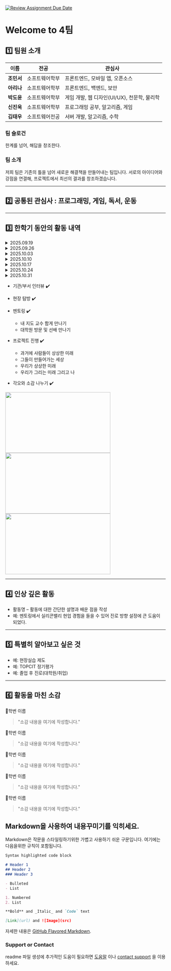 [![Review Assignment Due Date](https://classroom.github.com/assets/deadline-readme-button-22041afd0340ce965d47ae6ef1cefeee28c7c493a6346c4f15d667ab976d596c.svg)](https://classroom.github.com/a/meKNgBF9)
# Welcome to 4팀

## 1️⃣ 팀원 소개

| **이름** | **전공** | **관심사** |
| --- | --- | --- |
| **조민서** | 소프트웨어학부 | 프론트엔드, 모바일 앱, 오픈소스 |
| **아리나** | 소프트웨어학부 | 프론트엔드, 백엔드, 보안 |
| **박도윤** | 소프트웨어학부 | 게임 개발, 웹 디자인(UI/UX), 천문학, 물리학 |
| **신진욱** | 소프트웨어학부 | 프로그래밍 공부, 알고리즘, 게임 |
| **김태우** | 소프트웨어전공 | 서버 개발, 알고리즘, 수학 |

### 팀 슬로건

한계를 넘어, 해답을 창조한다.

### 팀 소개

저희 팀은 기존의 틀을 넘어 새로운 해결책을 만들어내는 팀입니다. 서로의 아이디어와 강점을 연결해, 프로젝트에서 최선의 결과를 창조하겠습니다.

***

## 2️⃣ 공통된 관심사 : 프로그래밍, 게임, 독서, 운동 

***

## 3️⃣ 한학기 동안의 활동 내역 

<details>
  <summary> 2025.09.19 </summary>
  Team Mission 1 : 1965년에 그려진 내용을 보면서 현재 가능한 부분이 무엇인지 살펴보고 논의하기
  
  🔗 https://www.notion.so/2000-273a9b46d00c80589e7df3c33854b052

  현재 실현된 기술:

  ## 태양광 기술 (BIPV - Building Integrated Photovoltaics)

  **현재 상태**: 완전 상용화, 급속 성장 중

  - **핵심 기술**:
      - 페로브스카이트-실리콘 탠덤 셀 (효율 31% 돌파)
      - 투명 태양전지 (가시광 투과율 70% 이상)
      - 플렉시블 유기태양전지 (곡면 적용 가능)
  - **시장 현황**: 2025년 글로벌 BIPV 시장 183억 달러, 연평균 성장률 15.2%
  - **주요 업체**: 테슬라 Solar Roof Tiles, 한화큐셀 Q.PEAK DUO-G10+, LG전자 NeON H
  - **기술 발전**: 마이크로인버터 통합으로 모듈별 최적화 실현
 
  ## 전파신문 (디지털 뉴스 소비)

  **현재 상태**: 완전 상용화, 종이신문 대체

  - **핵심 기술**:
      - 모바일 최적화 웹사이트: 반응형 디자인, AMP(가속 모바일 페이지)
      - AI 기반 개인화: 관심사별 맞춤 뉴스 큐레이션
  - **시장 현황**:
      - 2025년 한국 디지털 뉴스 이용률 95% 돌파
      - 종이신문 발행부수: 2000년 대비 70% 감소
      - 모바일 뉴스 소비: 전체 디지털 뉴스 소비의 80%
  - **주요 플랫폼**:
      - 네이버 뉴스: 일일 활성 사용자 4,500만명
      - 다음 뉴스: 실시간 검색어 연동 뉴스 서비스
      - 카카오톡 뉴스탭: 메신저 내 뉴스 소비
  - **글로벌 트렌드**:
      - 구글 뉴스: AI 알고리즘 기반 개인화
      - 애플 뉴스+: 프리미엄 구독 서비스
      - 틱톡, 인스타그램: 숏폼 뉴스 콘텐츠 급성장

  ## 전기자동차 (EV)

  **현재 상태**: 대중화 단계

  - **핵심 기술**:
      - LFP(리튬-인산철) 배터리: 안전성↑, 가격 30% 절감
      - 4680 원통형 셀: 에너지밀도 5배 향상 (테슬라)
      - 800V 아키텍처: 18분 10→80% 초고속 충전
  - **시장 점유율**: 2025년 글로벌 15.3%, 중국 35%, 노르웨이 90%
  - **충전 인프라**:
      - 테슬라 슈퍼차저: 전 세계 5만+ 스테이션
      - 현대차 E-pit: 350kW 초고속 충전
      - CCS2 표준화로 호환성 확대
  - **배터리 기술**: 2030년 고체전지 상용화 예정 (1000km 주행거리)

  ## 로봇청소기

  **현재 상태**: 완전 상용화, 스마트홈 핵심 기기

  - **핵심 기술**:
      - LiDAR SLAM + 비전 SLAM 융합 (정확도 95% 이상)
      - 3D ToF 센서로 장애물 3차원 인식
      - AI 딥러닝으로 바닥 재질별 청소 최적화
  - **시장 선도**:
      - iRobot Roomba j7+: 반려동물 배설물 회피 AI
      - 샤오미 로보락 S8 Pro Ultra: 자동 걸레 세척
      - 에코백스 X1 OMNI: 음성인식 + 영상통화 기능
  - **고급 기능**: 자동 먼지통 비움(60일), 온수 걸레 세척, 건조 기능
 
  ## 원격 의료 (텔레헬스)

  **현재 상태**: 급속 확산, 의료 패러다임 변화

  - **핵심 기술**:
      - WebRTC 기반 고화질 영상진료
      - 5G 네트워크로 실시간 바이탈 데이터 전송
      - AI 진단 보조 시스템 (IBM Watson Health)
  - **규제 변화**:
      - 한국: 2022년 비대면 진료 한시적 허용 → 2024년 본격 법제화 논의
      - 미국: 팬데믹 이후 Medicare 원격진료 영구 승인
  - **주요 플랫폼**:
      - Teladoc Health: 연간 2,400만 상담, 175개국 서비스
      - 닥터나우: 국내 1위, 24시간 응급상담
      - 굿닥: 병원 예약 + 비대면 진료 통합
  - **웨어러블 연동**: Apple Watch, 갤럭시 워치로 심전도, 혈중산소 실시간 모니터링
 
  ## 온라인 교육 (에듀테크)

  **현재 상태**: 완전 상용화, 전통 교육 대체

  - **핵심 기술**:
      - 적응형 학습 AI: 개인별 학습 패턴 분석하여 맞춤 커리큘럼
      - VR/AR 몰입형 콘텐츠: Meta Quest를 활용한 가상 해부학 실습
      - 실시간 협업 도구: Zoom Whiteboard, 구글 잼보드
  - **시장 규모**: 2025년 글로벌 에듀테크 시장 4,040억 달러 (2020년 대비 3배 성장)
  - **대표 기업**:
      - Coursera: 1억+ 학습자, 스탠퍼드·예일 등 명문대 강의
      - Khan Academy: 무료 교육, 연간 1.2억 학습자
      - 국내: 대교 눈높이, 웅진씽크빅 스마트올, 천재교육 밀크티
  - **AI 튜터**: ChatGPT 기반 개인 맞춤형 학습 도우미 상용화
 
  ## 스마트 키친 (IoT Kitchen)

  **현재 상태**: 상용화 진행 중, 프리미엄 주방 표준

  - **핵심 기술**:
      - 컴퓨터 비전: 냉장고 내부 식재료 자동 인식
      - 음성인식 AI: 아마존 알렉사, 구글 어시스턴트 통합
      - IoT 센서 네트워크: 온도, 습도, 가스 누출 실시간 감지
  - **스마트 가전**:
      - 삼성 패밀리허브: 32인치 터치스크린, 내부 카메라로 식재료 관리
      - LG ThinQ: 음성으로 오븐 예열, 세탁기 원격 제어
      - 아마존 에코 쇼: 레시피 검색하며 타이머 설정
  - **AI 기능**:
      - 식재료 기반 레시피 자동 추천
      - 유통기한 알림 및 온라인 주문 연동
      - 영양 성분 분석 및 칼로리 계산

  ##

  ### **움직이는 도로의 상용화 현황**

  '움직이는 도로' 그림은 현재 **스마트 도로 기술**과 **자율주행 모빌리티**로 실현되고 있습니다. 그림처럼 도로 자체가 물리적으로 움직이는 기술은 아니지만, 정보통신기술(ICT)을 활용해 교통 흐름을 제어하고 최적화하는     방식으로 발전했습니다.

  - **스마트 교통 시스템:** 도로에 설치된 센서와 CCTV가 실시간으로 교통량을 감지하여 신호등을 자동으로 제어하고, 돌발 상황을 감지해 운전자에게 경고합니다. 이 시스템은 교통 체증을 줄이고 안전을 높이는 데 기여합니다.
  - **V2X(Vehicle-to-Everything) 통신:** 자동차와 도로 인프라, 다른 자동차가 서로 정보를 주고받는 기술입니다. 차량은 전방의 신호등 정보, 도로 공사 정보, 사고 발생 위치 등을 미리 파악하여 최적의 경로를 선택하고 안전    하게 주행할 수 있습니다.
  - **자율주행 셔틀:** 그림처럼 탑승자가 서 있어도 목적지까지 안전하게 이동시켜 주는 **자율주행 셔틀**이 이미 상용화되어 특정 구역(공항, 관광지, 공원 등)에서 운행되고 있습니다. 이 셔틀은 정해진 경로를 스스로 움직이    며 효율적인 이동을 돕습니다.

  결론적으로, '움직이는 도로'는 단순히 물리적인 움직임을 넘어, **데이터와 통신 기술**을 통해 도로를 더욱 똑똑하고 효율적으로 만드는 방향으로 상용화되었습니다.

  ##

  ### **소형 TV의 상용화 현황**

  ## 개인용 디스플레이 (모바일 혁명)

  **현재 상태**: 완전 상용화, 메인 스크린으로 자리매김

  - **핵심 기술**:
      - LTPO OLED: 1-120Hz 가변 주사율로 배터리 효율 30% 향상
      - HDR10+ 지원: 영화관 수준 화질
      - 폴더블 디스플레이: 갤럭시 Z 폴드, 화웨이 메이트 X
  - **콘텐츠 생태계**:
      - 넷플릭스
      - 유튜브
      - 디즈니+
  - **기술 발전**:
      - 차세대: 롤러블 디스플레이 (LG 롤러블폰 시제품)
      - MicroLED: 무한 명암비, 번인 없는 차세대 기술
   
  ## 민간 우주여행

  '로켓을 타고 달나라로 수학여행을 가는' 그림은 현재 **민간 우주 관광**이라는 개념으로 실현되고 있습니다. 과거에는 정부 기관만이 우주 탐사를 주도했지만, 이제는 민간 기업이 우주여행 시장을 개척하고 있습니다.

  **현재 상태**: 초기 상용화, 극부유층 대상

  - **핵심 기술**:
      - 재사용 로켓: SpaceX 팰컨9 100회 이상 재사용 성공
      - 준궤도 비행체: 100km 고도 무중력 체험
  - **서비스 현황**:
      - **준궤도 여행**:
          - 버진 갤럭틱: 45만 달러, 90분간 무중력 체험
          - 블루 오리진: 뉴 셰퍼드, 11분간 우주 경험
      - **궤도 여행**:
          - SpaceX 크루 드래곤: ISS 8일 체험 (5,500만 달러)
          - 액시엄 스페이스: 민간 우주정거장 2025년 발사 예정
  - **향후 계획**:
      - SpaceX: 2026년 달 궤도 여행 (dearMoon 프로젝트)
      - 블루 오리진: 2025년 궤도 우주정거장 오벌 리프
      - 중국 스페이스파이어니어: 2027년 우주호텔 운영 목표

  ##

  ### 실현 정도 종합 평가

  - **완전 실현 (90% 이상)**: 태양광 BIPV, 전기차, 로봇청소기, 모바일 디바이스
  - **대부분 실현**: 원격의료, 온라인교육, 스마트키친
  - **부분 실현**: 자율주행 (레벨4 제한적), 우주여행 (극소수 대상)

  **결론**: 1965년도에 2000년대를 예측한 해당 만화는, 기술 발전 방향을 놀랍도록 정확히 예견했으며, 일부는 예상보다 빠른 속도로 실현되었음. 특히 모바일 중심의 디지털 라이프스타일 변화는 예측을 뛰어넘는 수준으로 발전.

  ##

  느낀점

  20년 전에 미래를 예측하여 그린 그림이 지금은 일상이 되었다. 스마트폰으로 뉴스 보고, 코로나 때 온라인으로 수업 듣고, 로봇청소기 돌리는 것까지. 당시에는 상상 속 이야기였을 텐데 지금은 당연한 일상이 되어버렸다.

  신기하기도 하지만 한편으로는 무서운 면도 있다. 기술 발전 속도가 생각보다 훨씬 빠르다는 뜻이니까. 지금 내가 소프트웨어학과에서 배우고 있는 것들도 10년 후에는 완전히 달라질지도 모르겠다. 요즘 ChatGPT 같은 AI의 코딩     실력이 계속해서 발전 하는 것을 보면, 어쩌면 개발자라는 직업 자체가 사라지거나 완전히 바뀔 수도 있겠다는 생각이 든다.

  이러한 인식을 바탕으로 단순히 현재의 프로그래밍 기술 습득에만 집중할 것이 아니라, 미래 기술 트렌드를 지속적으로 분석하고 예측하면서 진로 방향을 설정해야 한다는 필요성을 느꼈다. 20년 전의 예측이 이 정도로 정확했다     면, 현재 주목받고 있는 인공지능, 가상현실, 메타버스 등의 기술들도 향후 10년 내에 사회 전반을 근본적으로 변화시킬 것으로 예상된다.

  결국 기술 자체의 발전도 중요하지만, 더 핵심적인 것은 그 기술을 어떻게 창의적으로 활용하고 응용할 수 있는 능력을 기르는 것이라고 판단된다. 급속한 변화의 흐름에 뒤처지지 않기 위해서는 지속적인 학습과 새로운 기술에 대   한 개방적인 수용 자세가 필수적이라는 점을 깨달았다.

---

  Team Mission 2 : 3개의 영상을 보면서 현재 이루어진 기술이 무엇인지 논의하기

## **Microsoft Future Vision - 2011**

**1. 실시간 협업과 동시 편집**

Google Docs에서는 여러 기기가 동시에 문서를 보고, 수정하고, 댓글을 달고, 제안 기능(suggesting)을 사용할 수 있음
 수정 이력(version history)이 자동으로 저장되어 누가 언제 무엇을 변경했는지 추적 가능
 오프라인 상태에서도 문서를 편집하고 다시 온라인이 되면 변경사항이 동기화됨
 문서 내에서 @멘션 기능으로 특정 사용자를 소환하고 작업 항목(task items)을 지정할 수 있음
 Google Slides, Sheets 등에서도 비슷한 공동 작업이 가능하며, 예를 들어 실시간 포인터로 다른 사용자가 작업 중인 위치를 실시간으로 볼 수 있음

  출처 : https://support.google.com/a/users/answer/9259857?hl=ko#zippy=%2C%EB%B0%A9%EB%B2%95-%EC%95%8C%EC%95%84%EB%B3%B4%EA%B8%B0

**2. 음성 인식 및 실시간 자막과 자동 번역**

Tkita 서비스는 실시간 음성 인식(STT)을 통해 음성을 텍스트로 변환하고 자막을 제공하며, 자동 번역 기능도 함께 제공함
 TkitaMobile은 QR 코드 또는 URL로 참여할 수 있으며, 음성과 텍스트 입력이 모두 가능하고 번역된 자막이 화면에 표시됨
 MossVox 자막 플러그인은 크롬 확장프로그램으로 작동하며 여러 언어를 지원하는 실시간 자막 및 번역 기능을 제공함
 일부 삼성 스마트 TV 제품에서는 실시간 음성 번역 기능을 기본으로 탑재하여 다양한 언어 간 커뮤니케이션이 가능함

  출처 : https://www.samsungsvc.co.kr/solution/1855192

**3. 컴퓨터 비전 (물체 및 텍스트 인식)**

Google Lens는 이미지나 실시간 카메라 장면에서 물체나 텍스트를 인식하여 정보를 제공할 수 있음
 표지판이나 문서를 카메라로 비추면 텍스트를 인식해 복사하거나 번역할 수 있으며, 식물·동물·장소·제품 등도 인식 가능
 인식된 정보를 기반으로 실시간 AR 오버레이로 화면 위에 관련 정보(예: 생물 이름, 설명 등)를 띄우는 기능도 가능함

  출처 : https://lens.google/?utm_source=chatgpt.com#shopping

**4. 스마트 가전·주방 (IoT)**

스마트 주방 디스플레이는 레시피 단계 안내, 타이머 설정, 냉장고 재고 확인 등의 기능을 제공하며, 음성 명령도 인식함
 조리 중에는 손을 사용하지 않고도 조리 단계 전환이나 타이머 설정이 가능해 사용자의 편의를 높임
 스마트 냉장고는 내부 카메라를 통해 재고를 확인하고 레시피를 추천하거나 자동 장보기 목록을 생성해줌

  출처 : https://www.apple-economy.com/news/articleView.html?idxno=70458

**5. 제스처·손 추적·시선 추적**

HoloLens나 Apple Vision Pro 등에서는 공중 제스처로 메뉴 선택, 창 이동, 화면 확대 등의 조작이 가능함
 시선 추적(gaze tracking)은 사용자의 눈동자 움직임을 인식하여 보고 있는 UI 요소를 자동으로 선택하거나 강조함
 손 추적(hand tracking)은 컨트롤러 없이 손의 위치와 동작을 인식해 다양한 명령을 입력할 수 있도록 함

  출처 : https://www.apple.com/legal/privacy/data/en/eyes-hands/?utm_source=chatgpt.com

##

## **현실이 된 90년대의 상상**

## **1. 태블릿 PC 및 터치스크린**

- **현재 상태: 완전 상용화**
- **현재 활용 및 예시**
    - 개인용: 아이패드(iPad), 갤럭시 탭(Galaxy Tab), 서피스(Surface)와 같은 태블릿 PC는 휴대용 PC로서의 기능을 넘어, 디지털 드로잉, 필기, 악보 보기 등 전문적인 창작 도구로 널리 활용됨.
    - 공공 및 상업용: 키오스크, ATM, 병원의 접수 시스템 등 터치스크린 기술은 우리 주변 모든 곳에서 사용됨.
- **핵심 기술:**
    - 정전식 터치스크린: 사람의 정전기를 감지하여 터치 위치를 인식
    - 액티브 스타일러스: 필압, 기울기 등 미세한 입력을 감지하는 펜 기술로, 실제 종이에 쓰는 듯한 경험을 제공



## 2. 모바일 결제

- **현재 상태: 완전 상용화**
- **현재 활용 및 예시**
    - NFC/MST 방식: 삼성페이, 애플페이, 구글페이
    - QR/바코드 방식: 카카오페이, 네이버페이, 제로페이
- **핵심 기술**
    - NFC(Near Field Communication): 근거리 무선 통신으로 단말기에 스마트폰을 대는 결제 방식을 가능하게 함
    - QR/바코드: 스마트폰 화면의 코드를 스캔하여 결제하는 방식
- **시장 현황:** 아시아-태평양 지역이 전 세계 모바일 결제 시장의 약 41%를 차지하며 시장을 선도



## 3.  VOD 및 스트리밍 서비스

- **현재 상태: 완전 상용화**
- **현재 활용 및 예시**
    - 영상 스트리밍: 넷플릭스, 유튜브, 디즈니+
    - 국내 스트리밍: 티빙, 웨이브, 쿠팡플레이
    - 음악 스트리밍: 스포티파이, 애플 뮤직, 멜론
- **주요 업체:** 넷플릭스, 디즈니+, 유튜브, 아마존 프라임 비디오 등 (국내: 티빙, 웨이브, 쿠팡플레이)



## 4. 스마트워치 및 헬스케어

- **현재 상태: 완전 상용화**
- **현재 활용 및 예시**
    - 스마트워치: 애플 워치, 삼성 갤럭시 워치, 구글 픽셀 워치
    - 건강 관리 앱: 삼성 헬스, 애플 건강 앱, 핏빗 앱
- **핵심 기술**
    - PPG(광전용적맥파) 센서: 녹색 LED를 사용해 심박수를 측정
    - ECG(심전도) 센서: 심장의 전기 신호를 측정하여 심박 리듬을 분석
- **기술 발전**
    - 수면, 스트레스, 혈중 산소 포화도 측정 등 건강 모니터링 기능이 정교해지고 있음
    - '비접촉식 체온 측정', '혈압 측정' 등 새로운 헬스케어 기능 도입이 활발하게 논의



## 5. AI 비서 및 반려 로봇

- **현재 상태: 완전 상용화**
- **현재 활용 및 예시**
    - 음성 비서: 애플 시리, 구글 어시스턴트, 삼성 빅스비, 아마존 알렉사
    - AI 스피커: 구글 네스트, 아마존 에코
    - 반려 로봇: 소니 아이보(Aibo)
- **핵심 기술**
    - 자연어 처리(NLP): 사람의 언어를 컴퓨터가 이해하고 처리하는 기술
    - 음성 인식 및 합성: 사용자의 음성을 텍스트로 변환(인식)하고, 텍스트를 자연스러운 음성으로 변환(합성)하는 기술
    - 딥러닝: 사용자의 패턴과 데이터를 학습하여 개인화된 응답을 제공
    


## 6. 로봇 원격 수술

- **현재 상태: 급속 확산 중**
- **현재 활용 및 예시**
    - 수술 로봇: 인튜이티브 서지컬의 다빈치(da Vinci) 시스템
    - 수술실 시스템: 로봇 팔이 장착된 첨단 수술실
- **주요 업체:** 인튜이티브 서지컬(Intuitive Surgical, 다빈치), 존슨앤드존슨, 스트라이커(Stryker) 등
- **기술 발전**
    - AI를 활용하여 수술 중 최적의 경로를 제안하는 등 AI 진단 보조 시스템과 결합 중
    - 의료진의 학습 및 훈련을 위한 가상 시뮬레이션 기능이 발전 중



## **7. VR/AR 헤드셋**

- **현재 상태: 급속 성장 중**
- **현재 활용 및 예시**
    - VR 헤드셋: 메타 퀘스트, 애플 비전 프로, 소니 PS VR
    - AR 안경: 마이크로소프트 홀로렌즈
- **핵심 기술**
    - 헤드 트래킹(Head Tracking): 자이로스코프, 가속도계 등 센서를 통해 사용자의 머리 움직임을 실시간으로 추적
    - SLAM(Simultaneous Localization and Mapping): 카메라를 이용해 현실 공간을 인식하고 3D 지도를 생성하여 가상 객체를 정확한 위치에 배치
- **주요 업체:** 메타(Meta Quest), 애플(Apple Vision Pro), 소니(PS VR), 구글, HTC 등
- **기술 발전**
    - 시선 추적(Eye-Tracking), 손 추적(Hand-Tracking) 등 직관적인 상호작용 기술이 발전 중
    - 메타버스와 결합하여 게임, 교육, 업무, 의료 등 다양한 분야에서 활용도가 높아지는 중

 ##

## **유리와 함께 하는 하루 2: 미공개영상. 코닝 비전의 비하인드 스토리**

**초반에 빠르게 지나가는 디스플레이로 책을 읽는 모습**

- e북

https://news.mt.co.kr/mtview.php?no=2023073113431548013		(MOU를 통한 e북 서비스 시장의 개발)

이노맥스글로벌, 네오하이테크, 알라딘 등이 선도하는 e북 분야는, 
알라딘, 부커스, 밀리의 서재 등 다양한 e북 플랫폼과 이에 따른 구독형 서비스, 무인 대여/반납 서비스를 구축.

**일사량에 따라 방의 채광 정도를 조절하는 모습**

- 스마트 홈

https://www.lcnews.co.kr/news/articleView.html?idxno=25701		(국내 스마트 홈 관련 특허 현황)

https://www.etnews.com/20230501000173		(국내 사업을 주도하는 삼성과 lg)

국내에서도 삼성과 lg를 중심으로 활발한 관련 사업이 진행되는 스마트 홈 분야는, 
스마트 가전, 건강관리, 보안 등의 분야로 점점 세분화되며 
냉장고에 디스플레이를 설치하여 모바일 기기와 연동하거나, 지문으로 현관문을 제어하는 등 관련 기술이 다양해지고 있음.

**태블릿으로 자동차를 통제하거나 태블릿 정보를 옷장, tv디스플레이와 연결하는 모습**

- IoT

https://www.yna.co.kr/view/AKR20241129074800063	(IoT 시장의 지속적인 성장)

https://www.koit.co.kr/news/articleView.html?idxno=127029	(급증하는 이동통신 관련 IoT 특허)

IoT 분야는 앞서 소개한 스마트 홈 뿐만 아니라 모빌리티, 에너지 제어 기기까지 NB-IoT, LTE-M기반 연결이 많아지고
이러한 제어를 위한 모듈, 디바이스 개발, 연결 시스템의 발전 등 지속적으로 발전하고 있음.

**신재쟁 에너지인 태양광 패널을 통해 에너지를 절약하는 모습**

- 태양광

https://www.economidaily.com/view/20240523140170248	(태양광 특허 현황)

https://www.industrynews.co.kr/news/articleView.html?idxno=59853	(태양광 시장의 문제점과 해결책)

이미 국내 태양광 발전으로 연간 약 26GW를 생산 할 만큼 활성화 되어있지만, 현재는 전력계통 용량 부족, 수용성 등의 이유로 신규 증설은 정체되어있음.

**특정 물체와 상호작용하여 공룡의 홀로그램과 설명을 보고 들을 수 있는 모습**

- 증강현실(AR)

https://www.hansbiz.co.kr/news/articleView.html?idxno=719731	(lg 차량용 AR특허 상 수상)

https://developer.apple.com/kr/augmented-reality/	(애플 공식 AR 홈페이지)

국내에서는 lg전자, 글로벌에서는 메타, 애플, 구글 등이 선도하는 AR분야는, MHD, 모바일 플랫폼이 활발히 전개중이고, 자동차, 원격지원, 실생활 등 다양한 융합 분야로 연구됨.

##

  느낀점 

옛날에 영화나 뉴스에서 상상했던 일들이 정말 모두 현실이 되었다는 게 가장 놀랍다. 스마트폰으로 모든 걸 하고, 벽이나 테이블까지 화면이 되는 모습은 정말 신기하다.
그러나 한편으로는 기술 발전 속도가 너무 빨라서 약간 무섭기도 하다.
불과 몇 년 전만 해도 상상이었던 것들이 벌써 일상이 된 것처럼, 지금 배우고 있는 기술이나 미래의 직업도 AI처럼 새로운 기술 때문에 완전히 바뀔 수 있겠다는 생각이 든다.

결국, 중요한 것은 계속해서 배우고 적응하는 자세인 것 같다. 단순히 지금의 기술을 익히는 것보다, 인공지능이나 메타버스 같은 새로운 기술을 어떻게 재미있고 창의적으로 활용할지를 고민하는 것이 미래에 뒤처지지 않는 방법이라는 점을 깨달았다.


##
</details>

<details>
  <summary> 2025.09.26 </summary>
  MIT Sixthsense 연구팀이 만들고자 했던 것은?
Why (왜)?

디지털-물리 세계의 단절 해소: 인간은 오감으로 물리적 세계를 인지하지만, 가장 유용할 수 있는 정보(데이터, 지식, 온라인 정보)는 디지털 세계에 갇혀 있어 쉽게 접근하기 어렵다는 문제의식에서 출발했습니다.

정보의 민주화 및 즉각적 접근성: 정보를 '화면'이라는 제약에서 벗어나 사용자의 필요와 맥락에 맞춰 실시간으로 주변 환경에 통합하여, 누구나 더 직관적으로 정보를 얻고 상호작용할 수 있도록 하기 위함이었습니다.

What (무엇을)?

웨어러블 제스처 기반 인터페이스(Wearable Gestural Interface): 사용자가 착용하는 소형 장치를 통해 디지털 정보를 물리적 세계에 투사(Augment)하고, 자연스러운 손 제스처를 인식하여 상호작용하는 시스템을 만들고자 했습니다. 이는 현실 세계를 컴퓨터의 인터페이스로 만드는 것을 의미합니다.

How (어떻게)?

하드웨어 구성: 주머니에 넣는 모바일 컴퓨팅 장치에 연결된 펜던트형 웨어러블 장치를 사용했습니다. 이 장치는 저렴한 상용 부품인 미니 프로젝터, 거울, 웹캠(카메라)으로 구성되었습니다.


소프트웨어/기술:

카메라: 주변 환경과 사용자 손동작을 촬영하고 분석합니다.

프로젝터: 카메라가 분석한 결과에 따라 디지털 정보를 주변의 벽, 종이, 피부 등 모든 표면에 투사합니다.

컴퓨터 비전(Computer Vision): 사용자의 손가락 끝에 붙인 색깔 표시(Colored Markers)를 추적하여 손의 움직임을 인식하고, 이를 확대/축소, 스크롤, 사진 촬영 등 특정 상호작용 명령(제스처)으로 해석합니다.

</details>

<details>
  <summary> 2025.10.03 </summary>
  - 프로젝트 내용 여기에 넣으시면 됩니다
</details>

<details>
  <summary> 2025.10.10 </summary>
  - 프로젝트 내용 여기에 넣으시면 됩니다
</details>

<details>
  <summary> 2025.10.17 </summary>
  - 프로젝트 내용 여기에 넣으시면 됩니다
</details>

<details>
  <summary> 2025.10.24 </summary>
  - 프로젝트 내용 여기에 넣으시면 됩니다
</details>

<details>
  <summary> 2025.10.31 </summary>
  - 프로젝트 내용 여기에 넣으시면 됩니다
</details>

- 기관/부서 인터뷰 ✔️  

- 현장 탐방 ✔️  

- 멘토링 ✔️  
  - 내 지도 교수 함게 만나기
  - 대학원 방문 및 선배 만나기

- 프로젝트 진행 ✔️  
  - 과거에 사람들이 상상한 미래
  - 그들이 만들어가는 세상
  - 우리가 상상한 미래
  - 우리가 그리는 미래 그리고 나

- 각오와 소감 나누기 ✔️  


<!-- 활동 사진 추가 예시 -->
<img src="https://pixnio.com/free-images/2017/08/14/2017-08-14-13-09-09-960x651.jpg?text=활동사진1" width="330" height="190"/>
<img src="https://pixnio.com/free-images/2017/08/14/2017-08-14-20-51-02-960x640.jpg?text=활동사진2" width="330" height="190"/>
<img src="https://pixnio.com/free-images/2017/08/15/2017-08-15-10-05-39-960x640.jpg?text=활동사진3" width="330" height="190"/>

***

## 4️⃣ 인상 깊은 활동

- 활동명 – 활동에 대한 간단한 설명과 배운 점을 작성  
- 예: 멘토링에서 실리콘밸리 현업 경험을 들을 수 있어 진로 방향 설정에 큰 도움이 되었다.  

***

## 5️⃣ 특별히 알아보고 싶은 것
- 예: 현장실습 제도
- 예: TOPCIT 정기평가
- 예: 졸업 후 진로(대학원/취업)

***

## 6️⃣ 활동을 마친 소감

🔗학번 이름  
> "소감 내용을 여기에 작성합니다."

🔗학번 이름  
> "소감 내용을 여기에 작성합니다."

🔗학번 이름  
> "소감 내용을 여기에 작성합니다."

🔗학번 이름  
> "소감 내용을 여기에 작성합니다."

🔗학번 이름  
> "소감 내용을 여기에 작성합니다."


## Markdown을 사용하여 내용꾸미기를 익히세요.

Markdown은 작문을 스타일링하기위한 가볍고 사용하기 쉬운 구문입니다. 여기에는 다음을위한 규칙이 포함됩니다.

```markdown
Syntax highlighted code block

# Header 1
## Header 2
### Header 3

- Bulleted
- List

1. Numbered
2. List

**Bold** and _Italic_ and `Code` text

[Link](url) and ![Image](src)
```

자세한 내용은 [GitHub Flavored Markdown](https://guides.github.com/features/mastering-markdown/).

### Support or Contact

readme 파일 생성에 추가적인 도움이 필요하면 [도움말](https://help.github.com/articles/about-readmes/) 이나 [contact support](https://github.com/contact) 을 이용하세요.

